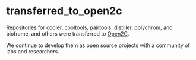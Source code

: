 # transferred_to_open2c

Repositories for cooler, cooltools, pairtools, distiller, polychrom, and bioframe, and others were transferred to [Open2C](https://github.com/open2c).

We continue to develop them as open source projects with a community of labs and researchers. 
